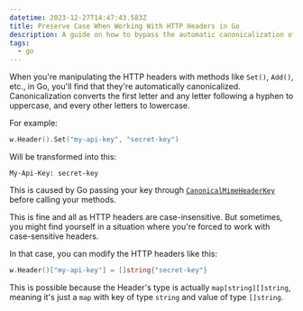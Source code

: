 ```yaml
---
datetime: 2023-12-27T14:47:43.583Z
title: Preserve Case When Working With HTTP Headers in Go
description: A guide on how to bypass the automatic canonicalization of HTTP headers in Go.
tags:
  - go
---
```


When you're manipulating the HTTP headers with methods like `Set()`, `Add()`, etc., in Go, you'll find that they're automatically canonicalized. Canonicalization converts the first letter and any letter following a hyphen to uppercase, and every other letters to lowercase.

For example:

```go
w.Header().Set("my-api-key", "secret-key")
```

Will be transformed into this:

```
My-Api-Key: secret-key
```

This is caused by Go passing your key through [`CanonicalMimeHeaderKey`](https://pkg.go.dev/net/textproto#CanonicalMIMEHeaderKey) before calling your methods.

This is fine and all as HTTP headers are case-insensitive. But sometimes, you might find yourself in a situation where you're forced to work with case-sensitive headers.

In that case, you can modify the HTTP headers like this:

```go
w.Header()["my-api-key"] = []string{"secret-key"}
```

This is possible because the Header's type is actually `map[string][]string`, meaning it's just a `map` with key of type `string` and value of type `[]string`.
